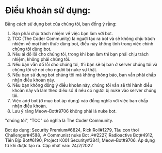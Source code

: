 # Điều khoản sử dụng:

Bằng cách sử dụng bot của chúng tôi, bạn đồng ý rằng:
1. Bạn phải chịu trách nhiệm về việc bạn làm với bot.
2. TCC (The Coder Community) là người tạo ra bot và sẽ không chịu trách nhiệm về mọi hình thức dùng bot, điều này không tính trong việc chính chúng tôi dùng bot.
3. Nếu ai đổ lỗi cho chúng tôi, trong khi bạn làm thì bạn phải chịu trách nhiệm, không phải chúng tôi.
4. Nếu bạn vẫn đổ lỗi cho chúng tôi, thì bạn sẽ bị ban ở server chúng tôi và chúng tôi sẽ nói cho người bị nuke sự thật.
5. Nếu bạn sử dụng bot chúng tôi mà không thông báo, bạn vẫn phải chấp nhận điều khoản này.
6. Nếu bạn không đồng ý điều khoản này, chúng tôi vẫn sẽ thi hành điều khoản này và làm theo điều số 4 nếu có người bị nuke vào server chúng tôi.
7. Việc add bot (ở mục bot áp dụng) vào đồng nghĩa với việc bạn chấp nhận điều khoản.
8. Lưu ý rằng Meow-Bot#9706 không phải là nuke bot.

"chúng tôi", "TCC" có nghĩa là The Coder Community.

Bot áp dụng: Security Premium#6824, Rick Roll#1279, Tàu con thoi Challenger#4588, ☭ Communist nuke Bot ☭#2227, Radioactive Bot#4912, Tiến Bịp Bot#6190, Project K001 Security#3841, Meow-Bot#9706.
Áp dụng từ khi được tạo ra.
Cập nhật vào: 24/2/2022
